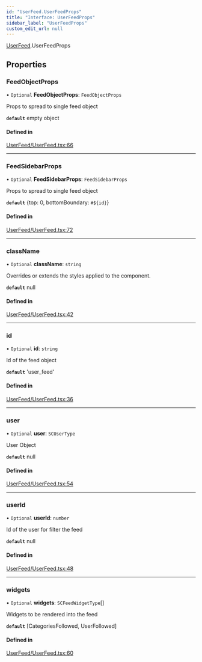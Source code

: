 ```yaml
---
id: "UserFeed.UserFeedProps"
title: "Interface: UserFeedProps"
sidebar_label: "UserFeedProps"
custom_edit_url: null
---
```


[UserFeed](../modules/UserFeed.md).UserFeedProps

## Properties

### FeedObjectProps

• `Optional` **FeedObjectProps**: `FeedObjectProps`

Props to spread to single feed object

**`default`** empty object

#### Defined in

[UserFeed/UserFeed.tsx:66](https://github.com/selfcommunity/community-ui/blob/a7bfc2b/packages/sc-templates/src/components/UserFeed/UserFeed.tsx#L66)

___

### FeedSidebarProps

• `Optional` **FeedSidebarProps**: `FeedSidebarProps`

Props to spread to single feed object

**`default`** {top: 0, bottomBoundary: `#${id}`}

#### Defined in

[UserFeed/UserFeed.tsx:72](https://github.com/selfcommunity/community-ui/blob/a7bfc2b/packages/sc-templates/src/components/UserFeed/UserFeed.tsx#L72)

___

### className

• `Optional` **className**: `string`

Overrides or extends the styles applied to the component.

**`default`** null

#### Defined in

[UserFeed/UserFeed.tsx:42](https://github.com/selfcommunity/community-ui/blob/a7bfc2b/packages/sc-templates/src/components/UserFeed/UserFeed.tsx#L42)

___

### id

• `Optional` **id**: `string`

Id of the feed object

**`default`** 'user_feed'

#### Defined in

[UserFeed/UserFeed.tsx:36](https://github.com/selfcommunity/community-ui/blob/a7bfc2b/packages/sc-templates/src/components/UserFeed/UserFeed.tsx#L36)

___

### user

• `Optional` **user**: `SCUserType`

User Object

**`default`** null

#### Defined in

[UserFeed/UserFeed.tsx:54](https://github.com/selfcommunity/community-ui/blob/a7bfc2b/packages/sc-templates/src/components/UserFeed/UserFeed.tsx#L54)

___

### userId

• `Optional` **userId**: `number`

Id of the user for filter the feed

**`default`** null

#### Defined in

[UserFeed/UserFeed.tsx:48](https://github.com/selfcommunity/community-ui/blob/a7bfc2b/packages/sc-templates/src/components/UserFeed/UserFeed.tsx#L48)

___

### widgets

• `Optional` **widgets**: `SCFeedWidgetType`[]

Widgets to be rendered into the feed

**`default`** [CategoriesFollowed, UserFollowed]

#### Defined in

[UserFeed/UserFeed.tsx:60](https://github.com/selfcommunity/community-ui/blob/a7bfc2b/packages/sc-templates/src/components/UserFeed/UserFeed.tsx#L60)
